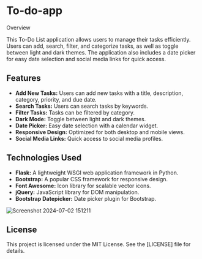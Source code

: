 # To-do-app

Overview

This To-Do List application allows users to manage their tasks efficiently. Users can add, search, filter, and categorize tasks, as well as toggle between light and dark themes. The application also includes a date picker for easy date selection and social media links for quick access.

## Features

- **Add New Tasks:** Users can add new tasks with a title, description, category, priority, and due date.
- **Search Tasks:** Users can search tasks by keywords.
- **Filter Tasks:** Tasks can be filtered by category.
- **Dark Mode:** Toggle between light and dark themes.
- **Date Picker:** Easy date selection with a calendar widget.
- **Responsive Design:** Optimized for both desktop and mobile views.
- **Social Media Links:** Quick access to social media profiles.

## Technologies Used

- **Flask:** A lightweight WSGI web application framework in Python.
- **Bootstrap:** A popular CSS framework for responsive design.
- **Font Awesome:** Icon library for scalable vector icons.
- **jQuery:** JavaScript library for DOM manipulation.
- **Bootstrap Datepicker:** Date picker plugin for Bootstrap.

![Screenshot 2024-07-02 151211](https://github.com/Swanand33/To-do-app/assets/142079544/14460e37-595f-4370-b499-70415314c471)


## License

This project is licensed under the MIT License. See the [LICENSE] file for details.
